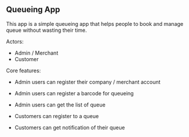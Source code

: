 ## Queueing App

This app is a simple queueing app that helps people to book and manage queue without wasting their time.

Actors:
- Admin / Merchant
- Customer

Core features:
- Admin users can register their company / merchant account
- Admin users can register a barcode for queueing
- Admin users can get the list of queue

- Customers can register to a queue
- Customers can get notification of their queue
